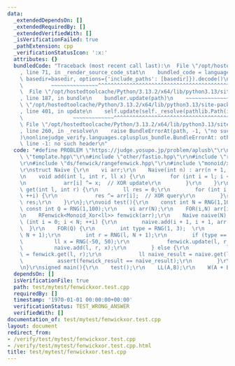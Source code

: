 ```yaml
---
data:
  _extendedDependsOn: []
  _extendedRequiredBy: []
  _extendedVerifiedWith: []
  _isVerificationFailed: true
  _pathExtension: cpp
  _verificationStatusIcon: ':x:'
  attributes: {}
  bundledCode: "Traceback (most recent call last):\n  File \"/opt/hostedtoolcache/Python/3.13.2/x64/lib/python3.13/site-packages/onlinejudge_verify/documentation/build.py\"\
    , line 71, in _render_source_code_stat\n    bundled_code = language.bundle(stat.path,\
    \ basedir=basedir, options={'include_paths': [basedir]}).decode()\n          \
    \         ~~~~~~~~~~~~~~~^^^^^^^^^^^^^^^^^^^^^^^^^^^^^^^^^^^^^^^^^^^^^^^^^^^^^^^^^^^^^^^^^^\n\
    \  File \"/opt/hostedtoolcache/Python/3.13.2/x64/lib/python3.13/site-packages/onlinejudge_verify/languages/cplusplus.py\"\
    , line 187, in bundle\n    bundler.update(path)\n    ~~~~~~~~~~~~~~^^^^^^\n  File\
    \ \"/opt/hostedtoolcache/Python/3.13.2/x64/lib/python3.13/site-packages/onlinejudge_verify/languages/cplusplus_bundle.py\"\
    , line 401, in update\n    self.update(self._resolve(pathlib.Path(included), included_from=path))\n\
    \                ~~~~~~~~~~~~~^^^^^^^^^^^^^^^^^^^^^^^^^^^^^^^^^^^^^^^^^^^^\n \
    \ File \"/opt/hostedtoolcache/Python/3.13.2/x64/lib/python3.13/site-packages/onlinejudge_verify/languages/cplusplus_bundle.py\"\
    , line 260, in _resolve\n    raise BundleErrorAt(path, -1, \"no such header\"\
    )\nonlinejudge_verify.languages.cplusplus_bundle.BundleErrorAt: other/fastio.hpp:\
    \ line -1: no such header\n"
  code: "#define PROBLEM \"https://judge.yosupo.jp/problem/aplusb\"\r\n\r\n#include\
    \ \"template.hpp\"\r\n#include \"other/fastio.hpp\"\r\n#include \"random/base.hpp\"\
    \r\n#include \"ds/fenwick/rangefenwick.hpp\"\r\n#include \"monoid/xor.hpp\"\r\n\
    \r\nstruct Naive {\r\n    vi arr;\r\n    Naive(int n) : arr(n + 1, 0) {}\r\n\r\
    \n    void add(int l, int r, ll x) {\r\n        for (int i = l; i <= r; ++i) {\r\
    \n            arr[i] ^= x;  // XOR update\r\n        }\r\n    }\r\n\r\n    ll\
    \ get(int l, int r) {\r\n        ll res = 0;\r\n        for (int i = l; i <= r;\
    \ ++i) {\r\n            res ^= arr[i];  // XOR query\r\n        }\r\n        return\
    \ res;\r\n    }\r\n};\r\nvoid test(){\r\n    const int N = RNG(1,100);\r\n   \
    \ const int Q = RNG(1,100);\r\n    vi arr(N);\r\n    FOR(i,N) arr[i] = RNG(-100,100);\r\
    \n    RFenwick<Monoid_Xor<ll>> fenwick(arr);\r\n    Naive naive(N);\r\n    for\
    \ (int i = 0; i < N; ++i) {\r\n        naive.add(i + 1, i + 1, arr[i]);\r\n  \
    \  }\r\n    FOR(Q) {\r\n        int type = RNG(1, 3);  \r\n        int l = RNG(1,\
    \ N + 1);\r\n        int r = RNG(l, N + 1);\r\n        if (type == 1) {\r\n  \
    \          ll x = RNG(-50, 50);\r\n            fenwick.update(l, r, x);\r\n  \
    \          naive.add(l, r, x);\r\n        } else {\r\n            ll fenwick_result\
    \ = fenwick.get(l, r);\r\n            ll naive_result = naive.get(l, r);\r\n \
    \           assert(fenwick_result == naive_result);\r\n        }\r\n    }\r\n\r\
    \n}\r\nsigned main(){\r\n    test();\r\n    LL(A,B);\r\n    W(A + B);\r\n}"
  dependsOn: []
  isVerificationFile: true
  path: test/mytest/fenwickxor.test.cpp
  requiredBy: []
  timestamp: '1970-01-01 00:00:00+00:00'
  verificationStatus: TEST_WRONG_ANSWER
  verifiedWith: []
documentation_of: test/mytest/fenwickxor.test.cpp
layout: document
redirect_from:
- /verify/test/mytest/fenwickxor.test.cpp
- /verify/test/mytest/fenwickxor.test.cpp.html
title: test/mytest/fenwickxor.test.cpp
---
```

